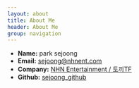 ```yaml
---
layout: about
title: About Me
header: About Me
group: navigation
---
```

 * **Name:** park sejoong
 * **Email:** [sejoong@nhnent.com](mailto:sejoong@nhnent.com)
 * **Company:** [NHN Entertainment / 토끼TF](http://www.nhnent.com/ko/index.nhn)
 * **Github:** [sejoong_github](https://github.com/sejoong)